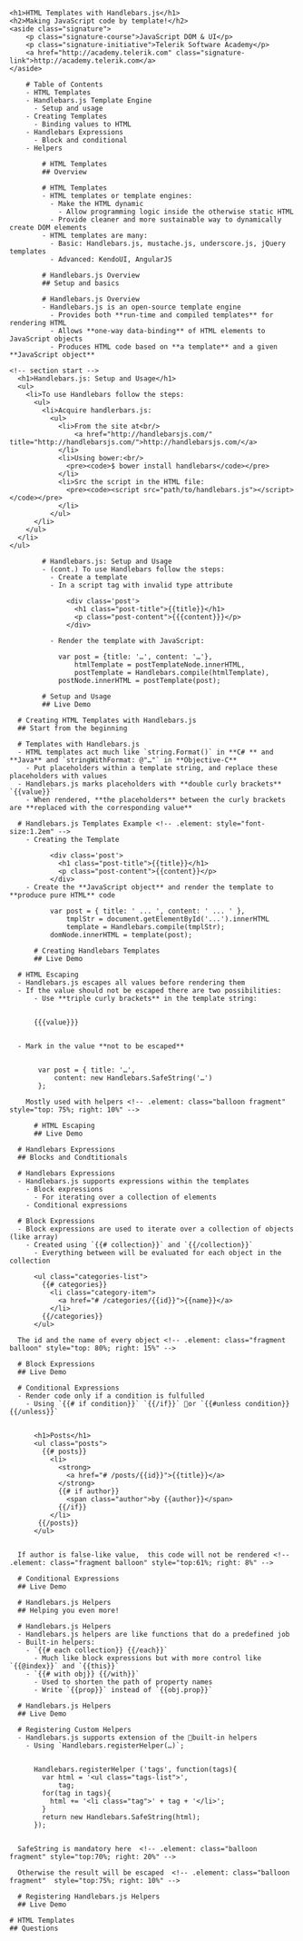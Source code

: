 <!-- attr: { hasScriptWrapper:true, id:"title" class:"slide-title" } -->
    <h1>HTML Templates with Handlebars.js</h1>
    <h2>Making JavaScript code by template!</h2>
    <aside class="signature">
        <p class="signature-course">JavaScript DOM & UI</p>
        <p class="signature-initiative">Telerik Software Academy</p>
        <a href="http://academy.telerik.com" class="signature-link">http://academy.telerik.com</a>
    </aside>
<!-- attr: { hasScriptWrapper:true } -->
        # Table of Contents
        - HTML Templates
        - Handlebars.js Template Engine
          - Setup and usage
        - Creating Templates
          - Binding values to HTML
        - Handlebars Expressions
          - Block and conditional
        - Helpers


<!-- HTML Templates Overview-->
<!-- section start -->
<!-- attr: { hasScriptWrapper:true, class:"slide-section" id:"html-templates-overview" } -->
            # HTML Templates
            ## Overview

<!-- attr: { hasScriptWrapper:true } -->
            # HTML Templates
            - HTML templates or template engines:
              - Make the HTML dynamic
                - Allow programming logic inside the otherwise static HTML
              - Provide cleaner and more sustainable way to dynamically create DOM elements
            - HTML templates are many:
              - Basic: Handlebars.js, mustache.js, underscore.js, jQuery templates
              - Advanced: KendoUI, AngularJS


 <!-- Handlebars.js -->
<!-- section start -->
<!-- attr: { hasScriptWrapper:true, class:"slide-section" id:"handlebarsjs-overview" } -->
            # Handlebars.js Overview
            ## Setup and basics

<!-- attr: { hasScriptWrapper:true } -->
            # Handlebars.js Overview
            - Handlebars.js is an open-source template engine
              - Provides both **run-time and compiled templates** for rendering HTML
              - Allows **one-way data-binding** of HTML elements to JavaScript objects
              - Produces HTML code based on **a template** and a given **JavaScript object**

    <!-- section start -->
      <h1>Handlebars.js: Setup and Usage</h1>
      <ul>
        <li>To use Handlebars follow the steps:
          <ul>
            <li>Acquire handlerbars.js:
              <ul>
                <li>From the site at<br/>
                    <a href="http://handlebarsjs.com/" title="http://handlebarsjs.com/">http://handlebarsjs.com/</a>
                </li>
                <li>Using bower:<br/>
                  <pre><code>$ bower install handlebars</code></pre>
                </li>
                <li>Src the script in the HTML file:
                  <pre><code><script src="path/to/handlebars.js"></script></code></pre>
                </li>
              </ul>
          </li>
        </ul>
      </li>
    </ul>
<!-- attr: { hasScriptWrapper:true, style:"font-size: 40px" } -->
            # Handlebars.js: Setup and Usage
            - (cont.) To use Handlebars follow the steps:
              - Create a template
              - In a script tag with invalid type attribute

                  <div class='post'>
                    <h1 class="post-title">{{title}}</h1>
                    <p class="post-content">{{{content}}}</p>
                  </div>

              - Render the template with JavaScript:

                var post = {title: '…', content: '…'},
                    htmlTemplate = postTemplateNode.innerHTML,
                    postTemplate = Handlebars.compile(htmlTemplate),
                postNode.innerHTML = postTemplate(post);

<!-- attr: { hasScriptWrapper:true, class:"slide-section"  } -->
            # Setup and Usage
            ## Live Demo


<!-- Templates with Handlebars.js -->
<!-- section start -->
<!-- attr: { hasScriptWrapper:true,  class:"slide-section" id:"creating-templates" } -->
      # Creating HTML Templates with Handlebars.js
      ## Start from the beginning


<!-- attr: { hasScriptWrapper:true, style:"font-size:45px" } -->
      # Templates with Handlebars.js
      - HTML templates act much like `string.Format()` in **C# ** and **Java** and `stringWithFormat: @"…"` in **Objective-C**
        - Put placeholders within a template string, and replace these placeholders with values
      - Handlebars.js marks placeholders with **double curly brackets** `{{value}}`
        - When rendered, **the placeholders** between the curly brackets are **replaced with the corresponding value**

<!-- attr: { hasScriptWrapper:true,  style:"font-size:45px" } -->
      # Handlebars.js Templates Example <!-- .element: style="font-size:1.2em" -->
        - Creating the Template

              <div class='post'>
                <h1 class="post-title">{{title}}</h1>
                <p class="post-content">{{content}}</p>
              </div>
        - Create the **JavaScript object** and render the template to **produce pure HTML** code

              var post = { title: ' ... ', content: ' ... ' },
                  tmplStr = document.getElementById('...').innerHTML
                  template = Handlebars.compile(tmplStr);
              domNode.innerHTML = template(post);

<!-- attr: { hasScriptWrapper:true, class:"slide-section"  } -->
          # Creating Handlebars Templates
          ## Live Demo

<!-- attr: { hasScriptWrapper:true } -->
      # HTML Escaping
      - Handlebars.js escapes all values before rendering them
      - If the value should not be escaped there are two possibilities:
          - Use **triple curly brackets** in the template string:


          {{{value}}}


      - Mark in the value **not to be escaped**


           var post = { title: '…',
               content: new Handlebars.SafeString('…')
           };

        Mostly used with helpers <!-- .element: class="balloon fragment" style="top: 75%; right: 10%" -->

<!-- attr: { hasScriptWrapper:true, class:"slide-section"  } -->
          # HTML Escaping
          ## Live Demo


<!-- Handlebars Expressions-->

<!-- section start -->
<!-- attr: { hasScriptWrapper:true, class:"slide-section" id:"handlebars-expressions" } -->
      # Handlebars Expressions
      ## Blocks and Condtitionals

<!-- attr: { hasScriptWrapper:true } -->
      # Handlebars Expressions
      - Handlebars.js supports expressions within the templates
        - Block expressions
          - For iterating over a collection of elements
        - Conditional expressions

<!-- attr: { hasScriptWrapper:true } -->
      # Block Expressions
      - Block expressions are used to iterate over a collection of objects (like array)
        - Created using `{{# collection}}` and `{{/collection}}`
          - Everything between will be evaluated for each object in the collection

          <ul class="categories-list">
            {{# categories}}
              <li class="category-item">
                <a href="# /categories/{{id}}">{{name}}</a>
              </li>
            {{/categories}}
          </ul>

      The id and the name of every object <!-- .element: class="fragment balloon" style="top: 80%; right: 15%" -->


<!-- attr: { hasScriptWrapper:true, class:"slide-section" } -->
      # Block Expressions
      ## Live Demo

<!-- attr: { hasScriptWrapper:true } -->
      # Conditional Expressions
      - Render code only if a condition is fulfulled
        - Using `{{# if condition}}` `{{/if}}` or `{{#unless condition}} {{/unless}}`


          <h1>Posts</h1>
          <ul class="posts">
            {{# posts}}
              <li>
                <strong>
                  <a href="# /posts/{{id}}">{{title}}</a>
                </strong>
                {{# if author}}
                  <span class="author">by {{author}}</span>
                {{/if}}
              </li>
           {{/posts}}
          </ul>


      If author is false-like value,  this code will not be rendered <!-- .element: class="fragment balloon" style="top:61%; right: 8%" -->

<!-- attr: { hasScriptWrapper:true, class:"slide-section" } -->
      # Conditional Expressions
      ## Live Demo



<!-- Handlebars Helpers-->
<!-- section start -->
<!-- attr: { hasScriptWrapper:true, class:"slide-section" id:"handlebarsjs-helpers" } -->
      # Handlebars.js Helpers
      ## Helping you even more!

<!-- attr: { hasScriptWrapper:true } -->
      # Handlebars.js Helpers
      - Handlebars.js helpers are like functions that do a predefined job
      - Built-in helpers:
        - `{{# each collection}} {{/each}}`
          - Much like block expressions but with more control like `{{@index}}` and `{{this}}`
        - `{{# with obj}} {{/with}}`
          - Used to shorten the path of property names
          - Write `{{prop}}` instead of `{{obj.prop}}`

<!-- attr: { hasScriptWrapper:true, class:"slide-section" } -->
      # Handlebars.js Helpers
      ## Live Demo

<!-- attr: { hasScriptWrapper:true } -->
      # Registering Custom Helpers
      - Handlebars.js supports extension of the built-in helpers
        - Using `Handlebars.registerHelper(…)`;


          Handlebars.registerHelper ('tags', function(tags){
            var html = '<ul class="tags-list">',
                tag;
            for(tag in tags){
              html += '<li class="tag">' + tag + '</li>';
            }
            return new Handlebars.SafeString(html);
          });


      SafeString is mandatory here  <!-- .element: class="balloon fragment" style="top:70%; right: 20%" -->

      Otherwise the result will be escaped  <!-- .element: class="balloon fragment"  style="top:75%; right: 10%" -->

<!-- attr: { hasScriptWrapper:true, class:"slide-section" } -->
      # Registering Handlebars.js Helpers
      ## Live Demo


<!-- Questions -->
<!-- attr: { hasScriptWrapper:true, class:"slide-questions" id:"questions" } -->
    # HTML Templates
    ## Questions
